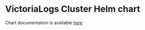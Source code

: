 # VictoriaLogs Cluster Helm chart

Chart documentation is available [here](https://docs.victoriametrics.com/helm/victoria-logs-cluster/)
